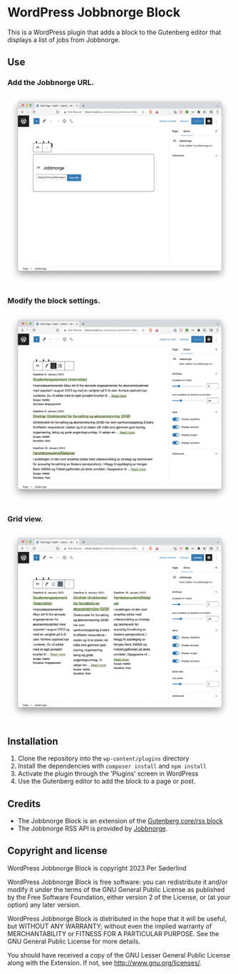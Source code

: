 # WordPress Jobbnorge Block

This is a WordPress plugin that adds a block to the Gutenberg editor that displays a list of jobs from Jobbnorge.

## Use

### Add the Jobbnorge URL.

[![Add the Jobbnorge URL.](.wordpress-org/screenshot-1.png)](.wordpress-org/screenshot-1.png)

### Modify the block settings.

[![Modify the block settings.](.wordpress-org/screenshot-2.png)](.wordpress-org/screenshot-2.png)

### Grid view.

[![Grid view.](.wordpress-org/screenshot-3.png)](.wordpress-org/screenshot-3.png)

## Installation

1. Clone the repository into the `wp-content/plugins` directory
2. Install the dependencies with `composer install` and `npm install`
3. Activate the plugin through the 'Plugins' screen in WordPress
4. Use the Gutenberg editor to add the block to a page or post.

## Credits

-   The Jobbnorge Block is an extension of the [Gutenberg core/rss block](https://github.com/WordPress/gutenberg/tree/trunk/packages/block-library/src/rss)
-   The Jobbnorge RSS API is provided by [Jobbnorge](https://www.jobbnorge.no/).

## Copyright and license

WordPress Jobbnorge Block is copyright 2023 Per Søderlind

WordPress Jobbnorge Block is free software: you can redistribute it and/or modify it under the terms of the GNU General Public License as published by the Free Software Foundation, either version 2 of the License, or (at your option) any later version.

WordPress Jobbnorge Block is distributed in the hope that it will be useful, but WITHOUT ANY WARRANTY; without even the implied warranty of MERCHANTABILITY or FITNESS FOR A PARTICULAR PURPOSE. See the GNU General Public License for more details.

You should have received a copy of the GNU Lesser General Public License along with the Extension. If not, see http://www.gnu.org/licenses/.
